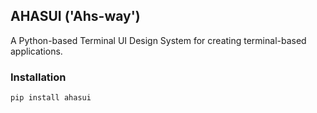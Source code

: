 ## AHASUI ('Ahs-way')

A Python-based Terminal UI Design System for creating terminal-based applications.

### Installation
```bash
pip install ahasui
```

